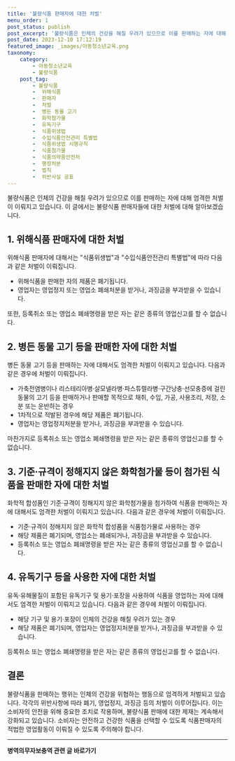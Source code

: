 ```yaml
---
title: '불량식품 판매자에 대한 처벌'
menu_order: 1
post_status: publish
post_excerpt: '불량식품은 인체의 건강을 해칠 우려가 있으므로 이를 판매하는 자에 대해 엄격한 처벌이 이뤄지고 있습니다. 이 글에서는 불량식품 판매자들에 대한 처벌에 대해 알아보겠습니다.'
post_date: 2023-12-10 17:12:19
featured_image: _images/아동청소년교육.png
taxonomy:
    category:
        - 아동청소년교육
        - 불량식품
    post_tag:
        - 불량식품
        -  위해식품
        -  판매자
        -  처벌
        -  병든 동물 고기
        -  화학첨가물
        -  유독기구
        -  식품위생법
        -  수입식품안전관리 특별법
        -  식품위생법 시행규칙
        -  식품첨가물
        -  식품의약품안전처
        -  행정처분
        -  벌칙
        -  위반사실 공표
---
```



불량식품은 인체의 건강을 해칠 우려가 있으므로 이를 판매하는 자에 대해 엄격한 처벌이 이뤄지고 있습니다. 이 글에서는 불량식품 판매자들에 대한 처벌에 대해 알아보겠습니다.

## 1. 위해식품 판매자에 대한 처벌

위해식품 판매자에 대해서는 "식품위생법"과 "수입식품안전관리 특별법"에 따라 다음과 같은 처벌이 이뤄집니다.
- 위해식품을 판매한 자의 제품은 폐기됩니다.
- 영업자는 영업정지 또는 영업소 폐쇄처분을 받거나, 과징금을 부과받을 수 있습니다.

또한, 등록취소 또는 영업소 폐쇄명령을 받은 자는 같은 종류의 영업신고를 할 수 없습니다.

## 2. 병든 동물 고기 등을 판매한 자에 대한 처벌

병든 동물 고기 등을 판매하는 자에 대해서도 엄격한 처벌이 이뤄지고 있습니다. 다음과 같은 경우에 처벌이 이뤄집니다.
- 가축전염병이나 리스테리아병·살모넬라병·파스튜렐라병·구간낭충·선모충증에 걸린 동물의 고기 등을 판매하거나 판매할 목적으로 채취, 수입, 가공, 사용조리, 저장, 소분 또는 운반하는 경우
- 1차적으로 적발된 경우에 해당 제품은 폐기됩니다.
- 영업자는 영업정지처분을 받거나, 과징금을 부과받을 수 있습니다.

마찬가지로 등록취소 또는 영업소 폐쇄명령을 받은 자는 같은 종류의 영업신고를 할 수 없습니다.

## 3. 기준·규격이 정해지지 않은 화학첨가물 등이 첨가된 식품을 판매한 자에 대한 처벌

화학적 합성품인 기준·규격이 정해지지 않은 화학첨가물을 첨가하여 식품을 판매하는 자에 대해서도 엄격한 처벌이 이뤄지고 있습니다. 다음과 같은 경우에 처벌이 이뤄집니다.
- 기준·규격이 정해지지 않은 화학적 합성품을 식품첨가물로 사용하는 경우
- 해당 제품은 폐기되며, 영업소는 폐쇄되거나, 과징금을 부과받을 수 있습니다.
- 등록취소 또는 영업소 폐쇄명령을 받은 자는 같은 종류의 영업신고를 할 수 없습니다.

## 4. 유독기구 등을 사용한 자에 대한 처벌

유독·유해물질이 포함된 유독기구 및 용기·포장을 사용하여 식품을 영업하는 자에 대해서도 엄격한 처벌이 이뤄지고 있습니다. 다음과 같은 경우에 처벌이 이뤄집니다.
- 해당 기구 및 용기·포장이 인체의 건강을 해칠 우려가 있는 경우
- 해당 제품은 폐기되며, 영업자는 영업정지처분을 받거나, 과징금을 부과받을 수 있습니다.

등록취소 또는 영업소 폐쇄명령을 받은 자는 같은 종류의 영업신고를 할 수 없습니다.

## 결론

불량식품을 판매하는 행위는 인체의 건강을 위협하는 행동으로 엄격하게 처벌되고 있습니다. 각각의 위반사항에 따라 폐기, 영업정지, 과징금 등의 처벌이 이루어집니다. 이는 소비자의 안전을 위해 중요한 조치로 작용하며, 불량식품 판매에 대한 제재는 계속해서 강화되고 있습니다. 소비자는 안전하고 건강한 식품을 선택할 수 있도록 식품판매자의 적법한 영업활동이 이뤄질 수 있도록 주의해야 합니다.
<!-- wp:separator -->
<hr class="wp-block-separator has-alpha-channel-opacity"/>
<!-- /wp:separator -->

<!-- wp:group {"backgroundColor":"base","layout":{"type":"constrained"}} -->
<div class="wp-block-group has-base-background-color has-background"><!-- wp:paragraph {"align":"center","fontSize":"medium"} -->
<p class="has-text-align-center has-large-font-size"><strong>병역의무자보충역 관련 글 바로가기</strong></p>
<!-- /wp:paragraph -->


<!-- wp:latest-posts
{"categories":[{"id":9045,"count":19,"description":"","link":"https://uknowlaw.com/category/%eb%b3%91%ec%97%ad%ec%9d%98%eb%ac%b4%ec%9e%90%eb%b3%b4%ec%b6%a9%ec%97%ad/","name":"병역의무자보충역","slug":"병역의무자보충역","taxonomy":"category","parent":0,"meta":[],"_links":{"self":[{"href":"https://uknowlaw.com/wp-json/wp/v2/categories/9045"}],"collection":[{"href":"https://uknowlaw.com/wp-json/wp/v2/categories"}],"about":[{"href":"https://uknowlaw.com/wp-json/wp/v2/taxonomies/category"}],"wp:post_type":[{"href":"https://uknowlaw.com/wp-json/wp/v2/posts?categories=9045"}],"curies":[{"name":"wp","href":"https://api.w.org/{rel}","templated":true}]}}],"postsToShow":100,"excerptLength":28,"postLayout":"grid","columns":2,"featuredImageAlign":"left","featuredImageSizeSlug":"large","fontSize":"small"} /--></div>
<!-- /wp:group -->